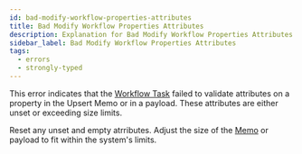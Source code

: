 ```yaml
---
id: bad-modify-workflow-properties-attributes
title: Bad Modify Workflow Properties Attributes
description: Explanation for Bad Modify Workflow Properties Attributes error message, and how to fix it.
sidebar_label: Bad Modify Workflow Properties Attributes
tags:
  - errors
  - strongly-typed
---
```


This error indicates that the [Workflow Task](/concepts/what-is-a-workflow-task) failed to validate attributes on a property in the Upsert Memo or in a payload.
These attributes are either unset or exceeding size limits.

Reset any unset and empty atrributes.
Adjust the size of the [Memo](/workflows/#memo) or payload to fit within the system's limits.
